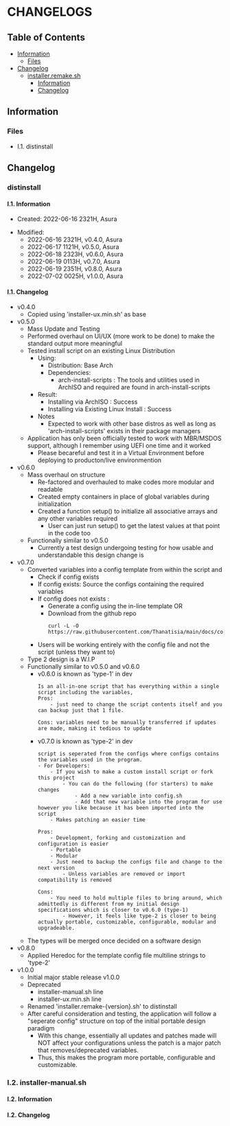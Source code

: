 # CHANGELOGS

## Table of Contents
- [Information](#information)
    + [Files](#files)
- [Changelog](#changelog)
    - [installer.remake.sh](#i-1-installer-remake-sh)
        + [Information](#i-1-information)
        + [Changelog](#i-1-changelog)

## Information

### Files 
+ I.1. distinstall
 
## Changelog

### distinstall

#### I.1. Information 
+ Created: 2022-06-16 2321H, Asura
- Modified: 
    - 2022-06-16 2321H, v0.4.0, Asura
    - 2022-06-17 1121H, v0.5.0, Asura
    - 2022-06-18 2323H, v0.6.0, Asura
    - 2022-06-19 0113H, v0.7.0, Asura
    - 2022-06-19 2351H, v0.8.0, Asura
    - 2022-07-02 0025H, v1.0.0, Asura
    
#### I.1. Changelog
- v0.4.0
	- Copied using 'installer-ux.min.sh' as base
- v0.5.0
    - Mass Update and Testing
    - Performed overhaul on UI/UX (more work to be done) to make the standard output more meaningful
    - Tested install script on an existing Linux Distribution
        - Using:
            + Distribution: Base Arch
            - Dependencies: 
                + arch-install-scripts : The tools and utilities used in ArchISO and required are found in arch-install-scripts
        - Result:
            + Installing via ArchISO : Success
            + Installing via Existing Linux Install : Success
        - Notes
            + Expected to work with other base distros as well as long as 'arch-install-scripts' exists in their package managers
    - Application has only been officially tested to work with MBR/MSDOS support, although I remember using UEFI one time and it worked
        + Please becareful and test it in a Virtual Environment before deploying to producton/live environmention
- v0.6.0
    - Mass overhaul on structure
        - Re-factored and overhauled to make codes more modular and readable
        - Created empty containers in place of global variables during initialization
        - Created a function setup() to initialize all associative arrays and any other variables required
            - User can just run setup() to get the latest values at that point in the code too
    - Functionally similar to v0.5.0
        - Currently a test design undergoing testing for how usable and understandable this design change is
- v0.7.0
    - Converted variables into a config template from within the script and 
        - Check if config exists
        - If config exists: Source the configs containing the required variables
        - If config does not exists : 
            - Generate a config using the in-line template OR
            - Download from the github repo
                ```console
                curl -L -O https://raw.githubusercontent.com/Thanatisia/main/docs/configs/config.sh
                ```
        - Users will be working entirely with the config file and not the script (unless they want to)
    - Type 2 design is a W.I.P
    - Functionally similar to v0.5.0 and v0.6.0
        - v0.6.0 is known as 'type-1' in dev
            ```
            Is an all-in-one script that has everything within a single script including the variables, 
            Pros:
                - just need to change the script contents itself and you can backup just that 1 file. 
            
            Cons: variables need to be manually transferred if updates are made, making it tedious to update
            ```
        - v0.7.0 is known as 'type-2' in dev
            ```
            script is seperated from the configs where configs contains the variables used in the program.
            - For Developers:
                - If you wish to make a custom install script or fork this project
                    - You can do the following (for starters) to make changes
                        - Add a new variable into config.sh
                        - Add that new variable into the program for use however you like because it has been imported into the script
                - Makes patching an easier time
            
            Pros:
                - Development, forking and customization and configuration is easier
                - Portable
                - Modular
                - Just need to backup the configs file and change to the next version
                    - Unless variables are removed or import compatibility is removed
                      
            Cons:
                - You need to hold multiple files to bring around, which admittedly is different from my initial design specifications which is closer to v0.6.0 (type-1)
                    - However, it feels like type-2 is closer to being actually portable, customizable, configurable, modular and upgradeable.
            ```
    - The types will be merged once decided on a software design 
- v0.8.0
    - Applied Heredoc for the template config file multiline strings to 'type-2'
- v1.0.0
    - Initial major stable release v1.0.0
    - Deprecated
        + installer-manual.sh line
        + installer-ux.min.sh line
    - Renamed 'installer.remake-{version}.sh' to distinstall
    - After careful consideration and testing, the application will follow a "seperate config" structure on top of the initial portable design paradigm
        + With this change, essentially all updates and patches made will NOT affect your configurations unless the patch is a major patch that removes/deprecated variables.
        + Thus, this makes the program more portable, configurable and customizable.
    
### I.2. installer-manual.sh

#### I.2. Information

#### I.2. Changelog
